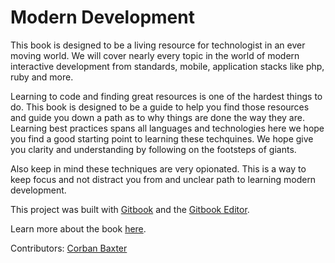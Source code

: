 # Modern Development

This book is designed to be a living resource for technologist in an ever moving world. We will cover nearly every topic in the world of modern interactive development from standards, mobile, application stacks like php, ruby and more.

Learning to code and finding great resources is one of the hardest things to do. This book is designed to be a guide to help you find those resources and guide you down a path as to why things are done the way they are. Learning best practices spans all languages and technologies here we hope you find a good starting point to learning these techquines. We hope give you clarity and understanding by following on the footsteps of giants.

Also keep in mind these techniques are very opionated. This is a way to keep focus and not distract you from and unclear path to learning modern development.


This project was built with [Gitbook](https://github.com/GitbookIO/gitbook) and the [Gitbook Editor](https://github.com/GitbookIO/editor/releases).

Learn more about the book [here](https://github.com/corbanb/modern-development).


Contributors:
[Corban Baxter](https://www.linkedin.com/profile/view?id=4006847)
